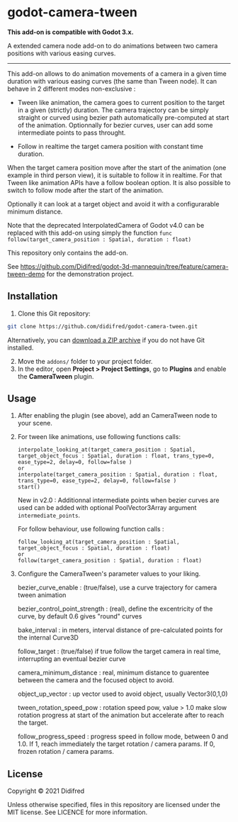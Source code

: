# godot-camera-tween

**This add-on is compatible with Godot 3.x.**

A extended camera node add-on to do animations between two camera positions with various easing curves.

___

This add-on allows to do animation movements of a camera in a given time duration with various easing curves (the same than Tween node).
It can behave in 2 different modes non-exclusive :
- Tween like animation, the camera goes to current position to the target in a given (strictly) duration.
The camera trajectory can be simply straight or curved using bezier path automatically pre-computed at start of the animation.
Optionnally for bezier curves, user can add some intermediate points to pass throught.

- Follow in realtime the target camera position with constant time duration.

When the target camera position move after the start of the animation (one example in third person view), it is suitable to follow it in realtime. 
For that Tween like animation APIs have a follow boolean option. It is also possible to switch to follow mode after the start of the animation.

Optionally it can look at a target object and avoid it with a configurarable minimum distance.

Note that the deprecated InterpolatedCamera of Godot v4.0 can be replaced with this add-on using simply the function ```func follow(target_camera_position : Spatial, duration : float)```

This repository only contains the add-on.

See https://github.com/Didifred/godot-3d-mannequin/tree/feature/camera-tween-demo for the demonstration project.

## Installation

1. Clone this Git repository:

```bash
git clone https://github.com/didifred/godot-camera-tween.git
```

Alternatively, you can
[download a ZIP archive]( https://github.com/didifred/godot-camera-tween/archive/main.zip)
if you do not have Git installed.

2. Move the `addons/` folder to your project folder.
3. In the editor, open **Project > Project Settings**, go to **Plugins**
   and enable the **CameraTween** plugin.

## Usage

1. After enabling the plugin (see above), add an CameraTween node
   to your scene.

2. For tween like animations, use following functions calls:
   ```
   interpolate_looking_at(target_camera_position : Spatial, target_object_focus : Spatial, duration : float, trans_type=0, ease_type=2, delay=0, follow=false ) 
   or
   interpolate(target_camera_position : Spatial, duration : float, trans_type=0, ease_type=2, delay=0, follow=false )
   start()
   ```
   
   New in v2.0 :
   Additionnal intermediate points when bezier curves are used can be added with optional PoolVector3Array argument ``` intermediate_points ```.
   
   For follow behaviour, use following function calls :
   ```
   follow_looking_at(target_camera_position : Spatial, target_object_focus : Spatial, duration : float)
   or
   follow(target_camera_position : Spatial, duration : float)
    ```
    
3. Configure the CameraTween's parameter values to your liking.

   bezier_curve_enable : (true/false), use a curve trajectory for camera tween animation
   
   bezier_control_point_strength : (real), define the excentricity of the curve, by default 0.6 gives "round" curves
   
   bake_interval : in meters, interval distance of pre-calculated points for the internal Curve3D
   
   follow_target : (true/false) if true follow the target camera in real time, interrupting an eventual bezier curve
   
   camera_minimum_distance : real, minimum distance to guarentee between the camera and the focused object to avoid.
   
   object_up_vector : up vector used to avoid object, usually Vector3(0,1,0) 
   
   tween_rotation_speed_pow : rotation speed pow, value > 1.0 make slow rotation progress at start of the animation but accelerate after to reach the target.
   
   follow_progress_speed :  progress speed in follow mode, between 0 and 1.0. If 1, reach immediately the target rotation / camera params. If 0, frozen rotation / camera params.
   
## License

Copyright © 2021 Didifred

Unless otherwise specified, files in this repository are licensed under the
MIT license. See LICENCE for more information.
